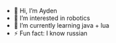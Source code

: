 - 👋 Hi, I’m Ayden
- 👀 I’m interested in robotics
- 🌱 I’m currently learning java + lua
- ⚡ Fun fact: I know russian
  

<!---
aydenh15/aydenh15 is a ✨ special ✨ repository because its `README.md` (this file) appears on your GitHub profile.
You can click the Preview link to take a look at your changes.
--->
